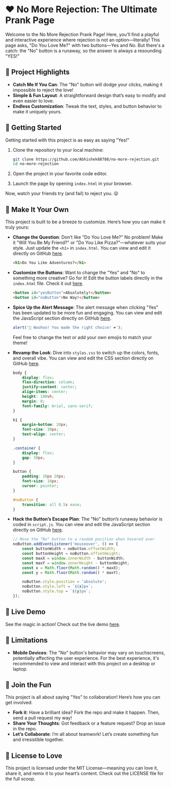 # ❤️ No More Rejection: The Ultimate Prank Page

Welcome to the No More Rejection Prank Page! Here, you’ll find a playful and interactive experience where rejection is not an option—literally! This page asks, "Do You Love Me?" with two buttons—Yes and No. But there's a catch: the "No" button is a runaway, so the answer is always a resounding "YES!"

## 🎉 Project Highlights
- **Catch Me If You Can**: The "No" button will dodge your clicks, making it impossible to reject the love!
- **Simple & Fun Layout**: A straightforward design that’s easy to modify and even easier to love.
- **Endless Customization**: Tweak the text, styles, and button behavior to make it uniquely yours.

## 🚀 Getting Started
Getting started with this project is as easy as saying "Yes!"

1. Clone the repository to your local machine:

    ```sh
    git clone https://github.com/Abhishek88788/no-more-rejection.git
    cd no-more-rejection
    ```

2. Open the project in your favorite code editor.
3. Launch the page by opening `index.html` in your browser.

Now, watch your friends try (and fail) to reject you. 😜

## 🎨 Make It Your Own
This project is built to be a breeze to customize. Here’s how you can make it truly yours:

- **Change the Question**: Don’t like "Do You Love Me?" No problem! Make it "Will You Be My Friend?" or "Do You Like Pizza?"—whatever suits your style. Just update the `<h1>` in `index.html`. You can view and edit it directly on GitHub [here](https://github.com/Abhishek88788/no-more-rejection/blob/main/index.html#L10).

    ```html
    <h1>Do You Like Adventures?</h1>
    ```

- **Customize the Buttons**: Want to change the "Yes" and "No" to something more creative? Go for it! Edit the button labels directly in the `index.html` file. Check it out [here](https://github.com/Abhishek88788/no-more-rejection/blob/main/index.html#L12-L13).

    ```html
    <button id="yesButton">Absolutely!</button>
    <button id="noButton">No Way!</button>
    ```

- **Spice Up the Alert Message**: The alert message when clicking "Yes" has been updated to be more fun and engaging. You can view and edit the JavaScript section directly on GitHub [here](https://github.com/Abhishek88788/no-more-rejection/blob/main/script.js#L6).

    ```javascript
    alert('🎉 Woohoo! You made the right choice! ❤️');
    ```

    Feel free to change the text or add your own emojis to match your theme!

- **Revamp the Look**: Dive into `styles.css` to switch up the colors, fonts, and overall vibe. You can view and edit the CSS section directly on GitHub [here](https://github.com/Abhishek88788/no-more-rejection/blob/main/styles.css#L1).

    ```css
    body {
        display: flex;
        flex-direction: column;
        justify-content: center;
        align-items: center;
        height: 100vh;
        margin: 0;
        font-family: Arial, sans-serif;
    }

    h1 {
        margin-bottom: 20px;
        font-size: 30px;
        text-align: center;
    }

    .container {
        display: flex;
        gap: 30px;
    }

    button {
        padding: 10px 20px;
        font-size: 16px;   
        cursor: pointer;
    }

    #noButton {
        transition: all 0.5s ease;
    }
    ```

- **Hack the Button’s Escape Plan**: The "No" button’s runaway behavior is coded in `script.js`. You can view and edit the JavaScript section directly on GitHub [here](https://github.com/Abhishek88788/no-more-rejection/blob/main/script.js#L10).

    ```javascript
    // Move the "No" button to a random position when hovered over
    noButton.addEventListener('mouseover', () => {
        const buttonWidth = noButton.offsetWidth;
        const buttonHeight = noButton.offsetHeight;
        const maxX = window.innerWidth - buttonWidth;
        const maxY = window.innerHeight - buttonHeight;
        const x = Math.floor(Math.random() * maxX);
        const y = Math.floor(Math.random() * maxY);

        noButton.style.position = 'absolute';
        noButton.style.left = `${x}px`;
        noButton.style.top = `${y}px`;
    });
    ```

## 🌟 Live Demo
See the magic in action! Check out the live demo [here](https://abhishek88788.github.io/no-more-rejection/).

## 📱 Limitations
- **Mobile Devices**: The "No" button's behavior may vary on touchscreens, potentially affecting the user experience. For the best experience, it's recommended to view and interact with this project on a desktop or laptop.

## 🙌 Join the Fun
This project is all about saying "Yes" to collaboration! Here’s how you can get involved:
- **Fork it**: Have a brilliant idea? Fork the repo and make it happen. Then, send a pull request my way!
- **Share Your Thoughts**: Got feedback or a feature request? Drop an issue in the repo.
- **Let’s Collaborate**: I’m all about teamwork! Let’s create something fun and irresistible together.

## 📜 License to Love
This project is licensed under the MIT License—meaning you can love it, share it, and remix it to your heart’s content. Check out the LICENSE file for the full scoop.
